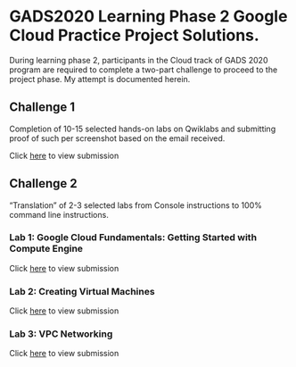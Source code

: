 # GADS2020 Learning Phase 2 Google Cloud Practice Project Solutions.

During learning phase 2, participants in the Cloud track of GADS 2020 program are required to complete a two-part challenge to proceed to the project phase. My attempt is documented herein.

## Challenge 1
Completion of 10-15 selected hands-on labs on Qwiklabs and submitting proof of such per screenshot based on the email received.

Click [here](https://github.com/olubunmialegbeleye/GADS2020_LP2_Google_Cloud_Practice_Project/wiki/challenge_1) to view submission
## Challenge 2
“Translation” of 2-3 selected labs from Console instructions to 100% command line instructions.
### Lab 1: Google Cloud Fundamentals: Getting Started with Compute Engine
Click [here](https://github.com/olubunmialegbeleye/GADS2020_LP2_Google_Cloud_Practice_Project/wiki/Lab-1:-Google-Cloud-Fundamentals:-Getting-Started-with-Compute-Engine) to view submission
### Lab 2: Creating Virtual Machines
Click [here](https://github.com/olubunmialegbeleye/GADS2020_LP2_Google_Cloud_Practice_Project/wiki/Lab-2:-Creating-Virtual-Machines) to view submission
### Lab 3: VPC Networking
Click [here](https://github.com/olubunmialegbeleye/GADS2020_LP2_Google_Cloud_Practice_Project/wiki/Lab-3:-VPC-Networking) to view submission
